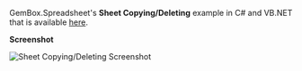 GemBox.Spreadsheet's **Sheet Copying/Deleting** example in C# and VB.NET that is available [here](https://www.gemboxsoftware.com/spreadsheet/examples/excel-sheet-copy-delete/111).

**Screenshot**


![Sheet Copying/Deleting Screenshot](https://www.gemboxsoftware.com/Spreadsheet/Examples/Content/AdvancedFeatures/SheetCopying_Deleting/TemplateUse.png)